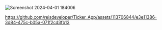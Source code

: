 ![Screenshot 2024-04-01 184006](https://github.com/reisdeveloper/Ticker_App/assets/113706844/cd61b3a6-7a67-4029-9928-13a8609e5e3c)



https://github.com/reisdeveloper/Ticker_App/assets/113706844/e3e11386-3d84-475c-b05a-071f2cd3fb13

